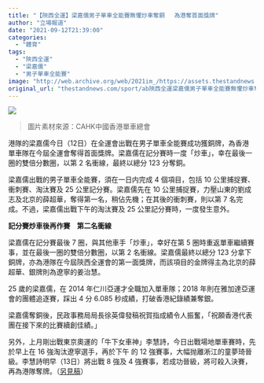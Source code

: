 ```yaml
---
title: "【陝西全運】梁嘉儒男子單車全能賽無懼炒車奪銅　 為港奪首面獎牌"
author: "立場報道"
date: "2021-09-12T21:39:00"
categories:
  - "體育"
tags:
  - "陝西全運"
  - "梁嘉儒"
  - "男子單車全能賽"
image: "http://web.archive.org/web/2021im_/https://assets.thestandnews.com/media/photos/bike-11.png"
original_url: "thestandnews.com/sport/ab陝西全運梁嘉儒男子單車全能賽無懼炒車奪銅-為港奪首面獎牌"
---
```

![](http://web.archive.org/web/2021im_/https://assets.thestandnews.com/media/photos/bike-11.png)
> 圖片素材來源：CAHK中國香港單車總會

港隊的梁嘉儒今日（12日）在全運會出戰在男子單車全能賽成功獲銅牌，為香港單車隊在今屆全運會奪得首面獎牌。梁嘉儒在記分賽時一度「炒車」，幸在最後一圈的雙倍分數圈，以第 2 名衝線，最終以總分 123 分奪銅。

梁嘉儒出戰的男子單車全能賽，須在一日内完成 4 個項目，包括 10 公里捕捉賽、衝刺賽、淘汰賽及 25 公里記分賽。梁嘉儒先在 10 公里捕捉賽，力壓山東的劉成志及北京的薛超華，奪得第一名，稍佔先機；在其後的衝刺賽，則以第 7 名完成。不過，梁嘉儒出戰下午的淘汰賽及 25 公里記分賽時，一度發生意外。

**記分賽炒車後再作賽　第二名衝線**

梁嘉儒在記分賽最後 7 圈，與其他車手「炒車」，幸好在第 5 圈時重返單車繼續賽事，並在最後一圈的雙倍分數圈，以第 2 名衝線。梁嘉儒最終以總分 123 分拿下銅牌，亦為港隊在今屆陝西全運會的第一面獎牌，而該項目的金牌得主為北京的薛超華、銀牌則為遼寧的姜治慧。

25 歲的梁嘉儒，在 2014 年仁川亞運才全職加入單車隊；2018 年則在雅加達亞運會的團體追逐賽，踩出 4 分 6.085 秒成績，打破香港紀錄績兼奪銀。

梁嘉儒奪銅後，民政事務局局長徐英偉發稿祝賀指成績令人振奮，「祝願香港代表團在接下來的比賽續創佳績。」

另外，上月剛出戰東京奧運的「牛下女車神」李慧詩，今日出戰場地單車賽時，先於早上在 16 強淘汰遼寧選手，再於下午 的 12 強賽事，大幅抛離淅江的童夢琦晉級。李慧詩明早（13日）將出戰 8 強及 4 強賽事，若成功晉級，將可殺入決賽，再為港隊奪牌。（[另見稿](../../sport/a_%E9%99%9D%E8%A5%BF%E5%85%A8%E9%81%8B%E7%89%9B%E4%B8%8B%E8%BB%8A%E7%A5%9E%E6%9D%8E%E6%85%A7%E8%A9%A9%E5%8A%9B%E5%A3%93%E6%B5%99%E6%B1%9F%E9%81%B8%E6%89%8B-%E6%98%8E%E6%97%A9%E5%87%BA%E6%88%B0-8-%E5%BC%B7?fbclid=IwAR0SKttLrn4KfMQeiDzAL3Dsb2S3ZmFmEL4OpUS5ZbM_b3KGSmkov9YJ2p0)）